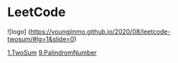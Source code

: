 # LeetCode

![logo]
(https://youngjinmo.github.io/2020/08/leetcode-twosum/#lg=1&slide=0)

[1.TwoSum](https://github.com/whiteibescu/LeetCode/blob/main/_1_TwoSum_CSharp_Dictionary/Program.cs)
[9.PalindromNumber](https://github.com/whiteibescu/LeetCode/blob/main/_9_PalindromNumber_CSharp/Program.cs)

